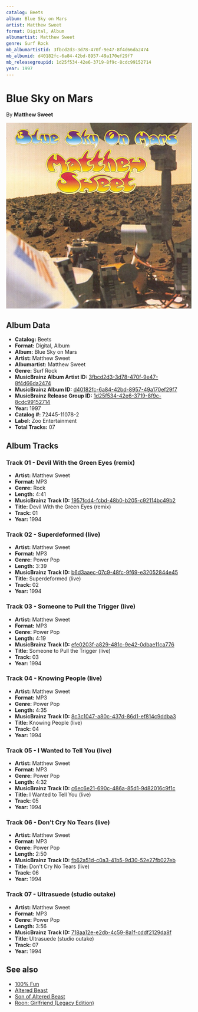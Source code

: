 ```yaml
---
catalog: Beets
album: Blue Sky on Mars
artist: Matthew Sweet
format: Digital, Album
albumartist: Matthew Sweet
genre: Surf Rock
mb_albumartistid: 3fbcd2d3-3d78-470f-9e47-8f4d66da2474
mb_albumid: d40182fc-6a84-42bd-8957-49a170ef29f7
mb_releasegroupid: 1d25f534-42e6-3719-8f9c-8cdc99152714
year: 1997
---
```


# Blue Sky on Mars

By **Matthew Sweet**

![](../../assets/beetscovers/Matthew_Sweet-Blue_Sky_on_Mars.jpg)

## Album Data

- **Catalog:** Beets
- **Format:** Digital, Album
- **Album:** Blue Sky on Mars
- **Artist:** Matthew Sweet
- **Albumartist:** Matthew Sweet
- **Genre:** Surf Rock
- **MusicBrainz Album Artist ID:** [3fbcd2d3-3d78-470f-9e47-8f4d66da2474](https://musicbrainz.org/artist/3fbcd2d3-3d78-470f-9e47-8f4d66da2474)
- **MusicBrainz Album ID:** [d40182fc-6a84-42bd-8957-49a170ef29f7](https://musicbrainz.org/release/d40182fc-6a84-42bd-8957-49a170ef29f7)
- **MusicBrainz Release Group ID:** [1d25f534-42e6-3719-8f9c-8cdc99152714](https://musicbrainz.org/release-group/1d25f534-42e6-3719-8f9c-8cdc99152714)
- **Year:** 1997
- **Catalog #:** 72445-11078-2
- **Label:** Zoo Entertainment
- **Total Tracks:** 07

## Album Tracks

### Track 01 - Devil With the Green Eyes (remix)

- **Artist:** Matthew Sweet
- **Format:** MP3
- **Genre:** Rock
- **Length:** 4:41
- **MusicBrainz Track ID:** [1957fcd4-fcbd-48b0-b205-c92114bc49b2](https://musicbrainz.org/recording/1957fcd4-fcbd-48b0-b205-c92114bc49b2)
- **Title:** Devil With the Green Eyes (remix)
- **Track:** 01
- **Year:** 1994

### Track 02 - Superdeformed (live)

- **Artist:** Matthew Sweet
- **Format:** MP3
- **Genre:** Power Pop
- **Length:** 3:39
- **MusicBrainz Track ID:** [b6d3aaec-07c9-48fc-9f69-e32052844e45](https://musicbrainz.org/recording/b6d3aaec-07c9-48fc-9f69-e32052844e45)
- **Title:** Superdeformed (live)
- **Track:** 02
- **Year:** 1994

### Track 03 - Someone to Pull the Trigger (live)

- **Artist:** Matthew Sweet
- **Format:** MP3
- **Genre:** Power Pop
- **Length:** 4:19
- **MusicBrainz Track ID:** [efe0203f-a829-481c-9e42-0dbae11ca776](https://musicbrainz.org/recording/efe0203f-a829-481c-9e42-0dbae11ca776)
- **Title:** Someone to Pull the Trigger (live)
- **Track:** 03
- **Year:** 1994

### Track 04 - Knowing People (live)

- **Artist:** Matthew Sweet
- **Format:** MP3
- **Genre:** Power Pop
- **Length:** 4:35
- **MusicBrainz Track ID:** [8c3c1047-a80c-437d-86d1-ef814c9ddba3](https://musicbrainz.org/recording/8c3c1047-a80c-437d-86d1-ef814c9ddba3)
- **Title:** Knowing People (live)
- **Track:** 04
- **Year:** 1994

### Track 05 - I Wanted to Tell You (live)

- **Artist:** Matthew Sweet
- **Format:** MP3
- **Genre:** Power Pop
- **Length:** 4:32
- **MusicBrainz Track ID:** [c6ec6e21-690c-486a-85d1-9d82016c9f1c](https://musicbrainz.org/recording/c6ec6e21-690c-486a-85d1-9d82016c9f1c)
- **Title:** I Wanted to Tell You (live)
- **Track:** 05
- **Year:** 1994

### Track 06 - Don't Cry No Tears (live)

- **Artist:** Matthew Sweet
- **Format:** MP3
- **Genre:** Power Pop
- **Length:** 2:50
- **MusicBrainz Track ID:** [fb62a51d-c0a3-41b5-9d30-52e27fb027eb](https://musicbrainz.org/recording/fb62a51d-c0a3-41b5-9d30-52e27fb027eb)
- **Title:** Don't Cry No Tears (live)
- **Track:** 06
- **Year:** 1994

### Track 07 - Ultrasuede (studio outake)

- **Artist:** Matthew Sweet
- **Format:** MP3
- **Genre:** Power Pop
- **Length:** 3:56
- **MusicBrainz Track ID:** [718aa12e-e2db-4c59-8a1f-cddf2129da8f](https://musicbrainz.org/recording/718aa12e-e2db-4c59-8a1f-cddf2129da8f)
- **Title:** Ultrasuede (studio outake)
- **Track:** 07
- **Year:** 1994


## See also

- [100% Fun](100%_Fun.md)
- [Altered Beast](Altered_Beast.md)
- [Son of Altered Beast](Son_of_Altered_Beast.md)
- [Roon: Girlfriend (Legacy Edition)](../../Roon/Matthew_Sweet/Girlfriend_Legacy_Edition.md)
